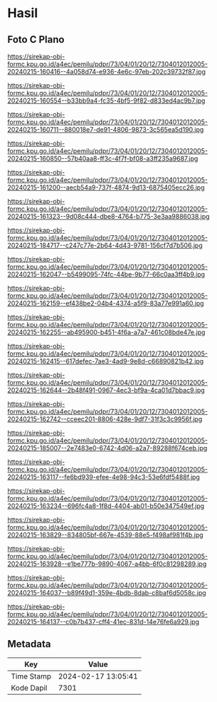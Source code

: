 # Hasil

## Foto C Plano

https://sirekap-obj-formc.kpu.go.id/a4ec/pemilu/pdpr/73/04/01/20/12/7304012012005-20240215-160416--4a058d74-e936-4e6c-97eb-202c39732f87.jpg

https://sirekap-obj-formc.kpu.go.id/a4ec/pemilu/pdpr/73/04/01/20/12/7304012012005-20240215-160554--b33bb9a4-fc35-4bf5-9f82-d833ed4ac9b7.jpg

https://sirekap-obj-formc.kpu.go.id/a4ec/pemilu/pdpr/73/04/01/20/12/7304012012005-20240215-160711--880018e7-de91-4806-9873-3c565ea5d190.jpg

https://sirekap-obj-formc.kpu.go.id/a4ec/pemilu/pdpr/73/04/01/20/12/7304012012005-20240215-160850--57b40aa8-ff3c-4f7f-bf08-a3ff235a9687.jpg

https://sirekap-obj-formc.kpu.go.id/a4ec/pemilu/pdpr/73/04/01/20/12/7304012012005-20240215-161200--aecb54a9-737f-4874-9d13-6875405ecc26.jpg

https://sirekap-obj-formc.kpu.go.id/a4ec/pemilu/pdpr/73/04/01/20/12/7304012012005-20240215-161323--9d08c444-dbe8-4764-b775-3e3aa9886038.jpg

https://sirekap-obj-formc.kpu.go.id/a4ec/pemilu/pdpr/73/04/01/20/12/7304012012005-20240215-184717--c247c77e-2b64-4d43-9781-156cf7d7b506.jpg

https://sirekap-obj-formc.kpu.go.id/a4ec/pemilu/pdpr/73/04/01/20/12/7304012012005-20240215-162047--b5499095-74fc-44be-9b77-66c0aa3ff4b9.jpg

https://sirekap-obj-formc.kpu.go.id/a4ec/pemilu/pdpr/73/04/01/20/12/7304012012005-20240215-162159--ef438be2-04b4-4374-a5f9-83a77e991a60.jpg

https://sirekap-obj-formc.kpu.go.id/a4ec/pemilu/pdpr/73/04/01/20/12/7304012012005-20240215-162255--ab495900-b451-4f6a-a7a7-461c08bde47e.jpg

https://sirekap-obj-formc.kpu.go.id/a4ec/pemilu/pdpr/73/04/01/20/12/7304012012005-20240215-162415--617defec-7ae3-4ad9-9e8d-c66890821b42.jpg

https://sirekap-obj-formc.kpu.go.id/a4ec/pemilu/pdpr/73/04/01/20/12/7304012012005-20240215-162644--2b48f491-0967-4ec3-bf9a-4ca01d7bbac9.jpg

https://sirekap-obj-formc.kpu.go.id/a4ec/pemilu/pdpr/73/04/01/20/12/7304012012005-20240215-162742--cceec201-8806-428e-9df7-31f3c3c9956f.jpg

https://sirekap-obj-formc.kpu.go.id/a4ec/pemilu/pdpr/73/04/01/20/12/7304012012005-20240215-185007--2e7483e0-6742-4d06-a2a7-89288f674ceb.jpg

https://sirekap-obj-formc.kpu.go.id/a4ec/pemilu/pdpr/73/04/01/20/12/7304012012005-20240215-163117--fe6bd939-efee-4e98-94c3-53e6fdf5488f.jpg

https://sirekap-obj-formc.kpu.go.id/a4ec/pemilu/pdpr/73/04/01/20/12/7304012012005-20240215-163234--696fc4a8-1f8d-4404-ab01-b50e347549ef.jpg

https://sirekap-obj-formc.kpu.go.id/a4ec/pemilu/pdpr/73/04/01/20/12/7304012012005-20240215-163829--834805bf-667e-4539-88e5-f498af981f4b.jpg

https://sirekap-obj-formc.kpu.go.id/a4ec/pemilu/pdpr/73/04/01/20/12/7304012012005-20240215-163928--e1be777b-9890-4067-a4bb-6f0c81298289.jpg

https://sirekap-obj-formc.kpu.go.id/a4ec/pemilu/pdpr/73/04/01/20/12/7304012012005-20240215-164037--b89f49d1-359e-4bdb-8dab-c8baf6d5058c.jpg

https://sirekap-obj-formc.kpu.go.id/a4ec/pemilu/pdpr/73/04/01/20/12/7304012012005-20240215-164137--c0b7b437-cff4-41ec-831d-14e76fe6a929.jpg


## Metadata

| Key        | Value               |
| ---------- | ------------------- |
| Time Stamp | 2024-02-17 13:05:41 |
| Kode Dapil | 7301                |



